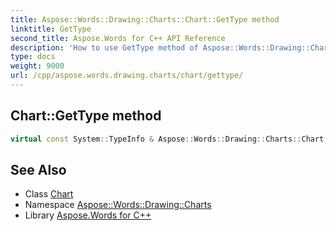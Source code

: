 ```yaml
---
title: Aspose::Words::Drawing::Charts::Chart::GetType method
linktitle: GetType
second_title: Aspose.Words for C++ API Reference
description: 'How to use GetType method of Aspose::Words::Drawing::Charts::Chart class in C++.'
type: docs
weight: 9000
url: /cpp/aspose.words.drawing.charts/chart/gettype/
---
```

## Chart::GetType method




```cpp
virtual const System::TypeInfo & Aspose::Words::Drawing::Charts::Chart::GetType() const override
```

## See Also

* Class [Chart](../)
* Namespace [Aspose::Words::Drawing::Charts](../../)
* Library [Aspose.Words for C++](../../../)

